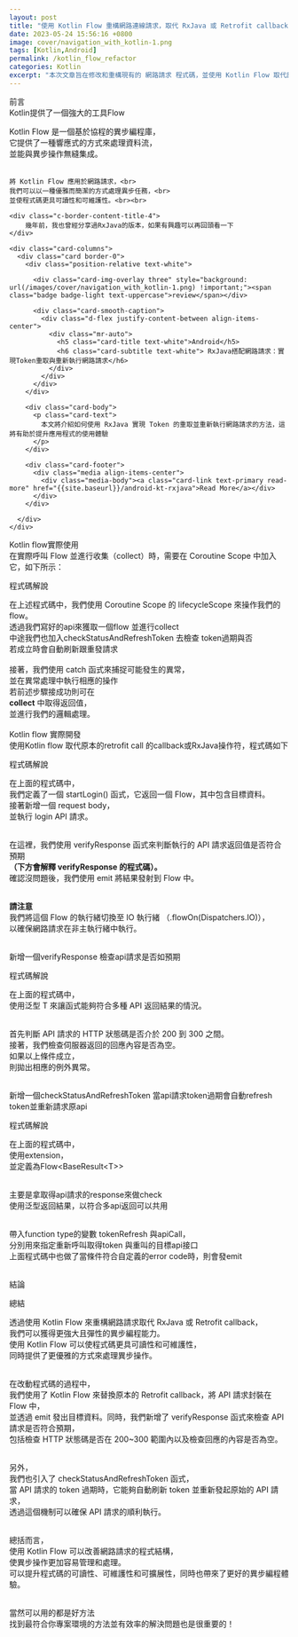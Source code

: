 ```yaml
---
layout: post
title: "使用 Kotlin Flow 重構網路連線請求，取代 RxJava 或 Retrofit callback"
date: 2023-05-24 15:56:16 +0800
image: cover/navigation_with_kotlin-1.png
tags: [Kotlin,Android]
permalink: /kotlin_flow_refactor
categories: Kotlin
excerpt: "本次文章旨在修改和重構現有的 網路請求 程式碼，並使用 Kotlin Flow 取代原本的 Retrofit 回調函式(callback) 或是RxJava"
---
```



<div class="c-border-main-title-2">前言</div>
<div class="c-border-content-title-4">
    Kotlin提供了一個強大的工具Flow
</div>

<p>
    Kotlin Flow 是一個基於協程的異步編程庫，<br>
    它提供了一種響應式的方式來處理資料流，<br>
    並能與異步操作無縫集成。<br><br>

    將 Kotlin Flow 應用於網路請求，<br>
    我們可以以一種優雅而簡潔的方式處理異步任務，<br>
    並使程式碼更具可讀性和可維護性。<br><br>

    <div class="c-border-content-title-4">
        幾年前，我也曾經分享過RxJava的版本，如果有興趣可以再回頭看一下
    </div>

    <div class="card-columns">
      <div class="card border-0">
        <div class="position-relative text-white">

          <div class="card-img-overlay three" style="background: url(/images/cover/navigation_with_kotlin-1.png) !important;"><span class="badge badge-light text-uppercase">review</span></div>

          <div class="card-smooth-caption">
            <div class="d-flex justify-content-between align-items-center">
              <div class="mr-auto">
                <h5 class="card-title text-white">Android</h5>
                <h6 class="card-subtitle text-white"> RxJava搭配網路請求：實現Token重取與重新執行網路請求</h6>
              </div>
            </div>
          </div>
        </div>

        <div class="card-body">
          <p class="card-text">
            本文將介紹如何使用 RxJava 實現 Token 的重取並重新執行網路請求的方法，這將有助於提升應用程式的使用體驗
          </p>
        </div>

        <div class="card-footer">
          <div class="media align-items-center">
            <div class="media-body"><a class="card-link text-primary read-more" href="{{site.baseurl}}/android-kt-rxjava">Read More</a></div>
          </div>
        </div>

      </div>
    </div>

</p>

<div class="c-border-main-title-2">Kotlin flow實際使用</div>
<div class="c-border-content-title-4">
    在實際呼叫 Flow 並進行收集（collect）時，需要在 Coroutine Scope 中加入它，如下所示：<br>
</div>
<p>
  <script src="https://gist.github.com/KuanChunChen/6922457ce9a309d18258b1ac50ed77a6.js"></script>
</p>
<div class = "table_container">
  <p>程式碼解說</p>
  在上述程式碼中，我們使用 Coroutine Scope 的 lifecycleScope 來操作我們的flow。<br>
  透過我們寫好的api來獲取一個flow 並進行collect<br>
  中途我們也加入checkStatusAndRefreshToken 去檢查 token過期與否<br>
  若成立時會自動刷新跟重發請求<br><br>
  接著，我們使用 catch 函式來捕捉可能發生的異常，<br>
  並在異常處理中執行相應的操作<br>
  若前述步驟接成功則可在<br>
  <b>collect</b> 中取得返回值，<br>
  並進行我們的邏輯處理。<br>
</div><br>


<div class="c-border-main-title-2">Kotlin flow 實際開發</div>
<div class="c-border-content-title-4">使用Kotlin flow 取代原本的retrofit call 的callback或RxJava操作符，程式碼如下</div>
<p>
  <script src="https://gist.github.com/KuanChunChen/d5a3acb5f2b90bee2cd8b60c54adfcab.js"></script>
</p>

<div class = "table_container">
  <p>程式碼解說</p>
  在上面的程式碼中，<br>
  我們定義了一個 startLogin() 函式，它返回一個 Flow，其中包含目標資料。<br>
  接著新增一個 request body，<br>
  並執行 login API 請求。<br><br>


  在這裡，我們使用 verifyResponse 函式來判斷執行的 API 請求返回值是否符合預期<br>
  <b>（下方會解釋 verifyResponse 的程式碼）。</b><br>
  確認沒問題後，我們使用 emit 將結果發射到 Flow 中。<br><br>

  <b>請注意</b><br>
  我們將這個 Flow 的執行緒切換至 IO 執行緒 （.flowOn(Dispatchers.IO)），<br>
  以確保網路請求在非主執行緒中執行。
</div><br>

<div class="c-border-content-title-4">新增一個verifyResponse 檢查api請求是否如預期</div>
<p>
  <script src="https://gist.github.com/KuanChunChen/4a4daf5c3385a105b92cc642f9c505f5.js"></script>
</p>

<div class = "table_container">
  <p>程式碼解說</p>
  在上面的程式碼中，<br>
  使用泛型 T 來讓函式能夠符合多種 API 返回結果的情況。<br><br>

  首先判斷 API 請求的 HTTP 狀態碼是否介於 200 到 300 之間。<br>
  接著，我們檢查伺服器返回的回應內容是否為空。<br>
  如果以上條件成立，<br>
  則拋出相應的例外異常。<br>
</div><br>


<div class="c-border-content-title-4">新增一個checkStatusAndRefreshToken 當api請求token過期會自動refresh token並重新請求原api</div>
<p>
  <script src="https://gist.github.com/KuanChunChen/e6e0cc122d03f964c1abafda32cd5b02.js"></script>
</p>

<div class = "table_container">
  <p>程式碼解說</p>
  在上面的程式碼中，<br>
  使用extension，<br>
  並定義為Flow&lt;BaseResult&lt;T&gt;&gt;<br><br>

  主要是拿取得api請求的response來做check<br>
  使用泛型返回結果，以符合多api返回可以共用<br><br>

  帶入function type的變數 tokenRefresh 與apiCall，<br>
  分別用來指定重新呼叫取得token 與重叫的目標api接口<br>
  上面程式碼中也做了當條件符合自定義的error code時，則會發emit<br>
</div><br>



<div class="c-border-main-title-2">結論</div>

<div class = "table_container">
  <p>總結</p>
  透過使用 Kotlin Flow 來重構網路請求取代 RxJava 或 Retrofit callback，<br>
  我們可以獲得更強大且彈性的異步編程能力。<br>
  使用 Kotlin Flow 可以使程式碼更具可讀性和可維護性，<br>
  同時提供了更優雅的方式來處理異步操作。<br><br>

  在改動程式碼的過程中，<br>
  我們使用了 Kotlin Flow 來替換原本的 Retrofit callback，將 API 請求封裝在 Flow 中，<br>
  並透過 emit 發出目標資料。同時，我們新增了 verifyResponse 函式來檢查 API 請求是否符合預期，<br>
  包括檢查 HTTP 狀態碼是否在 200~300 範圍內以及檢查回應的內容是否為空。<br><br>

  另外，<br>
  我們也引入了 checkStatusAndRefreshToken 函式，<br>
  當 API 請求的 token 過期時，它能夠自動刷新 token 並重新發起原始的 API 請求，<br>
  透過這個機制可以確保 API 請求的順利執行。<br><br>

  總括而言，<br>
  使用 Kotlin Flow 可以改善網路請求的程式結構，<br>
  使異步操作更加容易管理和處理。<br>
  可以提升程式碼的可讀性、可維護性和可擴展性，同時也帶來了更好的異步編程體驗。<br><br>

  當然可以用的都是好方法<br>
  找到最符合你專案環境的方法並有效率的解決問題也是很重要的！<br>

</div><br>
